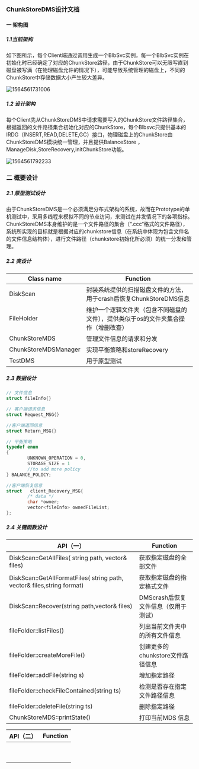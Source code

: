 ### ChunkStoreDMS设计文档 

#### 一  架构图

##### 1.1当前架构

​		如下图所示，每个Client端通过调用生成一个BlbSvc实例，每一个BlbSvc实例在初始化时已经确定了对应的ChunkStore路径，由于ChunkStore可以无限写直到磁盘被写满（在物理磁盘允许的情况下），可能导致系统管理的磁盘上，不同的ChunkStore中存储数据大小产生较大差异。

![1564561731006](C:\Users\t-zhfu\AppData\Roaming\Typora\typora-user-images\1564561731006.png)

##### 1.2 设计架构

​		每个Client先从ChunkStoreDMS中请求需要写入的ChunkStore文件路径集合，根据返回的文件路径集合初始化对应的ChunkStore，每个Blbsvc只提供基本的IRDG（INSERT,READ,DELETE,GC）接口，物理磁盘上的ChunkStore由ChunkStoreDMS模块统一管理，并且提供BalanceStore ，ManageDisk,StoreRecovery,initChunkStore功能。

![1564561792233](C:\Users\t-zhfu\AppData\Roaming\Typora\typora-user-images\1564561792233.png)

### 二 概要设计

##### 2.1 原型测试设计

​		由于ChunkStoreDMS是一个必须满足分布式架构的系统，故而在Prototype的单机测试中，采用多线程来模拟不同的节点访问，来测试在并发情况下的各项指标。ChunkStoreDMS本身维护的是一个文件路径的集合（“.ccc“格式的文件路径），系统所实现的目标就是根据对应的chunkstore信息（在系统中体现为包含文件名的文件信息结构体），进行文件路径（chunkstore初始化所必须）的统一分发和管理。

##### 2.2  类设计

| Class  name          | Function                                                     |
| -------------------- | ------------------------------------------------------------ |
| DiskScan             | 封装系统提供的扫描磁盘文件的方法，用于crash后恢复ChunkStoreDMS信息 |
| FileHolder           | 维护一个逻辑文件夹（包含不同磁盘的文件），提供类似于os的文件夹集合操作（增删改查） |
| ChunkStoreMDS        | 管理文件信息的请求和分发                                     |
| ChunkStoreMDSManager | 实现平衡策略和storeRecovery                                  |
| TestDMS              | 用于原型测试                                                 |

##### 2.3 数据设计

```c++
// 文件信息
struct fileInfo{}

// 客户端请求信息
struct Request_MSG{}

//客户端返回信息
struct Return_MSG{}

// 平衡策略
typedef enum
{
        UNKNOWN_OPERATION = 0,
        STORAGE_SIZE = 1    
        //to add more policy
} BALANCE_POLICY;

//客户端恢复信息
struct   client_Recovery_MSG{
        /* data */
        char *owner;
        vector<fileInfo> ownedFileList;
};
```

##### 2.4 关键函数设计

| API（一）                                                    | Function                             |
| ------------------------------------------------------------ | ------------------------------------ |
| DiskScan::GetAllFiles( string path, vector<string>& files)   | 获取指定磁盘的全部文件               |
| DiskScan::GetAllFormatFiles( string path, vector<string>& files,string format) | 获取指定磁盘的指定格式文件           |
| DiskScan::Recover(string path,vector<fileInfo>& files)       | DMScrash后恢复文件信息（仅用于测试） |
| fileFolder::listFiles()                                      | 列出当前文件夹中的所有文件信息       |
| fileFolder::createMoreFile()                                 | 创建更多的chunkstore文件路径信息     |
| fileFolder::addFile(string s)                                | 增加指定路径                         |
| fileFolder::checkFileContained(string ts)                    | 检测是否存在指定文件路径信息         |
| fileFolder::deleteFile(string ts)                            | 删除指定路径                         |
| ChunkStoreMDS::printState()                                  | 打印当前MDS 信息                     |

| API（二） | Function |
| --------- | -------- |
|           |          |
|           |          |
|           |          |
|           |          |
|           |          |
|           |          |
|           |          |
|           |          |
|           |          |

